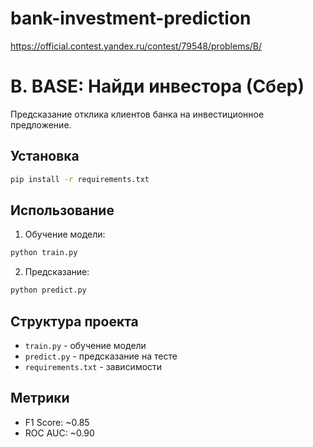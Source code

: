 # bank-investment-prediction
https://official.contest.yandex.ru/contest/79548/problems/B/
# B. BASE: Найди инвестора (Сбер)

Предсказание отклика клиентов банка на инвестиционное предложение.

## Установка
```bash
pip install -r requirements.txt
```

## Использование

1. Обучение модели:
```bash
python train.py
```

2. Предсказание:
```bash
python predict.py
```

## Структура проекта

- `train.py` - обучение модели
- `predict.py` - предсказание на тесте
- `requirements.txt` - зависимости

## Метрики

- F1 Score: ~0.85
- ROC AUC: ~0.90
